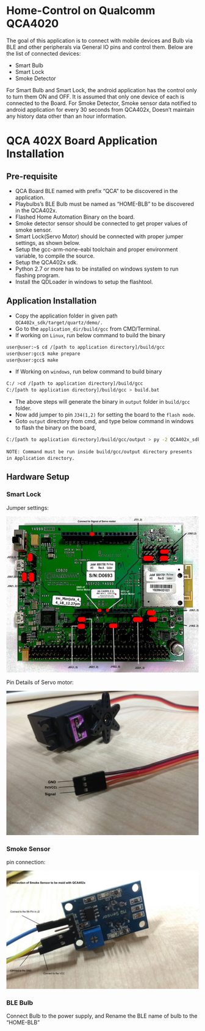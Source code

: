 # Home-Control on Qualcomm QCA4020


The goal of this application is to connect with mobile devices and Bulb via BLE and other peripherals via General IO pins and control them.
Below are the list of connected devices:
 - Smart Bulb
 - Smart Lock
 - Smoke Detector

For Smart Bulb and Smart Lock, the android application has the control only to turn them ON and OFF. It is assumed that only one device of each is connected to the Board. For Smoke Detector, Smoke sensor data notified to android application for every 30 seconds from QCA402x, Doesn’t maintain any history data other than an hour information. 


# QCA 402X Board Application Installation

## Pre-requisite
 - QCA Board BLE named with prefix “QCA” to be discovered in the application.
 - Playbulbs’s BLE Bulb must be named as “HOME-BLB” to be discovered in the QCA402x.
 - Flashed Home Automation Binary on the board.
 - Smoke detector sensor should be connected to get proper values of smoke sensor.
 - Smart Lock(Servo Motor) should be connected with proper jumper settings, as shown below.
 - Setup the gcc-arm-none-eabi  toolchain and proper environment variable, to compile the source.
 - Setup the QCA402x sdk.
 - Python 2.7 or more has to be installed on windows system to run flashing program.
 - Install the QDLoader in windows to setup the flashtool.

## Application Installation
 - Copy the application folder in given path `QCA402x_sdk/target/quartz/demo/.`
 - Go to the `application_dir/build/gcc` from CMD/Terminal.
 - If working on `Linux`, run below command to build the binary
```sh
user@user:~$ cd /[path to application directory]/build/gcc
user@user:gcc$ make prepare
user@user:gcc$ make
```
 - If Working on `windows`, run below command to build binary
```sh
C:/ >cd /[path to application directory]/build/gcc
C:/[path to application directory]/build/gcc > build.bat
```
 - The above steps will generate the binary in `output` folder in `build/gcc` folder.
 - Now add jumper to pin `J34(1,2)` for setting the board to the `flash mode`.
 - Goto `output` directory from cmd, and type below command in windows to flash the binary on the board,
```sh
C:/[path to application directory]/build/gcc/output > py -2 QCA402x_sdk/target/build/tools/flash/qflash.py –comm=<USB Port Number>
```
`NOTE: Command must be run inside build/gcc/output directory presents in Application directory.`


## Hardware Setup
### Smart Lock
Jumper settings:

![jumper setup](images/qca4020_Jumper_setup.jpg "Jumper Setup for QCA4020 for smart lock")


Pin Details of Servo motor:


![servo_motor setup](images/servo_motor.jpg "Smart Lock pin information")


### Smoke Sensor
pin connection:

![smoke sensor setup](images/Smoke_sensor.jpg "Smoke detection sensor setup")


### BLE Bulb
Connect Bulb to the power supply, and Rename the BLE name of bulb to the “HOME-BLB”

